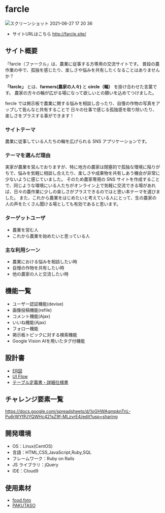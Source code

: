 # farcle
![スクリーンショット 2021-06-27 17 20 36](https://user-images.githubusercontent.com/78293400/123781353-19788e00-d90f-11eb-9b30-159ce2a33636.png)
- サイトURLはこちら http://farcle.site/


## サイト概要

「farcle（ファークル」は、農業に従事する方専用の交流サイトです。
普段の農作業の中で、孤独を感じたり、楽しさや悩みを共有したくなることはありませんか？

**「farcle」** とは、**farmers(農家の人々)** と **circle（輪）** を掛け合わせた言葉です。
農家の方々の輪が広がる場になって欲しいとの願いを込めてつけました。

fercle では掲示板で農業に関する悩みを相談し合ったり、自慢の作物の写真をアップして皆んなと共有することで
日々の仕事で感じる孤独感を取り除いたり、楽しさをプラスする事ができます！

### サイトテーマ

農業に従事している人たちの輪を広げられる SNS アプリケーションです。

### テーマを選んだ理由

実家が農業を営んでおりますが、特に地方の農家は閉塞的で孤独な環境に陥りがちで、悩みを気軽に相談し合えたり、楽しさや成果物を共有しあう機会が非常に少ないように感じていました。
そのため農家専用の SNS サイトを作成することで、同じような環境にいる人たちがオンライン上で気軽に交流できる場があれば、日々の農作業に少しの楽しさがプラスできるのではと思い本テーマを選びました。
また、これから農業をはじめたいと考えている人にとって、生の農家の人の声をたくさん聞ける場としても有効であると思います。

### ターゲットユーザ

- 農業を営む人
- これから農業を始めたいと思っている人

### 主な利用シーン

- 農業における悩みを相談したい時
- 自慢の作物を共有したい時
- 他の農家の人と交流したい時

## 機能一覧
- ユーザー認証機能(devise)
- 画像投稿機能(refile)
- コメント機能(Ajax)
- いいね機能(Ajax)
- フォロー機能
- 掲示板トピックに対する検索機能
- Google Vision AIを用いたタグ付機能

## 設計書
- [ER図](https://drive.google.com/file/d/1Pr7tPv_95CqJphTkH9gsumO9mFqO6Pg5/view?usp=sharing)
- [UI Flow](https://drive.google.com/file/d/1ioFcVDr-PH7stFisxqE_jqgv2Ozq1vQG/view?usp=sharing)
- [テーブル定義書・詳細仕様書](https://docs.google.com/spreadsheets/d/1JSUfweM_51avOJ3KkA9Q1boShJHliTi0gACKLMr44Q0/edit?usp=sharing)

## チャレンジ要素一覧

https://docs.google.com/spreadsheets/d/1oGHWAgmpknTnL-Pu6rWYfPJYQWHc421sZ9f-MLzvrE4/edit?usp=sharing

## 開発環境

- OS：Linux(CentOS)
- 言語：HTML,CSS,JavaScript,Ruby,SQL
- フレームワーク：Ruby on Rails
- JS ライブラリ：jQuery
- IDE：Cloud9

## 使用素材
- [food.foto](https://food-foto.jp/f_181.html)
- [PAKUTASO](https://www.pakutaso.com/nature/)
